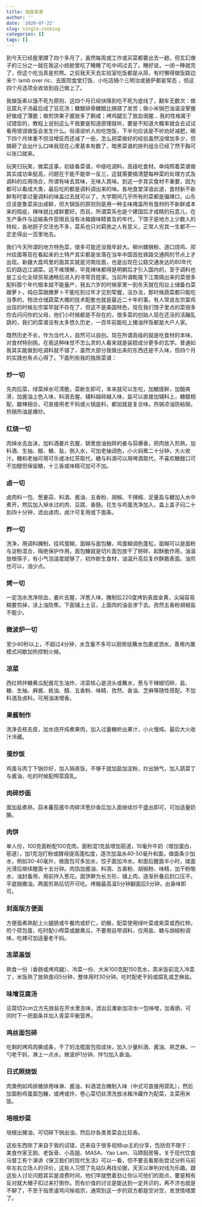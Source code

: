 ```yaml
---
title: 独居菜谱
author: ''
date: '2020-07-22'
slug: single-cooking
categories: []
tags: []
---
```


到今天已经屋里蹲了四个多月了，虽然每周或工作或买菜都要出去一趟，但玄幻庚子的三分之一就在我这小统舱里吃了睡睡了吃中间过去了。睡好说，一闭一睁就完了，但这个吃当真是煎熬。之前我天天去实验室吃饭都是从简，有时懒得做饭路边来个 lamb over ric、去医院食堂打饭、小吃店搞个三明治或披萨都是常态 ，但这四个月选项全收敛到自己做上了。

我做饭素以饿不死为原则，这四个月已经快降到吃不死为底线了，翻车无数次：做豆腐丸子汤最后成了豆花汤；糖醋排骨糖醋比搞错了发苦；做小米锅巴油温没掌握好做成了薄脆；做煎饼果子酱放多了齁咸；烤鸡腿忘了放血很腥… 我的性格属于试错型的，教程上说别这么干我要是知道原理就听，要是不知道大概率就会去试试看用错误做饭会发生什么。俗语说听人劝吃饱饭，下半句应该是不听劝好减肥，眼下四个月体重不但没增反而还减了一些，怎么把菜做好的经验虽然没增加多少，但搞砸了会出什么口味我现在心里基本有数了，暗黑菜谱的排列组合已经了然于胸可以张口就来。

玩笑归玩笑，做菜这事，初级看菜谱，中级吃调料，高级吃食材。单纯照着菜谱做其实成功率挺高，问题在于能不能举一反三，这就需要搞清楚每种菜的处理方式及调料的应用场合，所谓有味去其味，无味入其味。到这一步其实食材不重要，因为都可以看成大类，最后吃的都是调料调出来的味。各地食堂深谙此道，食材新不新鲜有时拿过量调料的味盖过去就可以了，大学期间几乎所有的菜都是偏辣口，山东应该是鲁菜突出咸鲜，但大锅饭的原则则是用一种主味掩盖所有食材的不新鲜或本来的瑕疵，辣味就比咸鲜要好。而且，所谓菜系也是个建国后才成精的玩意儿，在生产条件与运输条件受限且没有冰箱跟味精普及的年代，下馆子是地方上少数人的特权，各地厨子交流也不多，菜系也只对羁旅之人有意义，正常人穷其一生都不一定走得出一百里地去。

我们今天所谓的地方特色菜，很多可能还没我年龄大。柳州螺狮粉、道口烧鸡、郑州烩面等现在看起来的土特产其实都是坐落在当年中国首批铁路交通网的节点上才出现。新疆大盘鸡里的面其实就是河南烩面，也是出现在公路交通发达的80年代后的路边江湖菜。这不难理解，毕竟辣味都得是明朝后才引入国内的，至于调料也是工业化全球贸易通畅后进入的寻常百姓家。当前所谓乾隆下江南搞出来的菜很多配料那个年代根本就不能量产，我五六岁的时候家里一到冬天就在阳台上储备白菜跟萝卜，炖白菜跟腌萝卜干能吃到过年才见到荤腥，没办法，那时候蔬菜都只能吃当季的，物流仓储蔬菜大棚的技术配套也就是最近二十年的事。有人常说左宗棠鸡出现的时候左宗棠早就不存在了，但这不是美国特色，现在我们馆子里点的菜很多你去问问你的父母，他们小时候都是不存在的，很多菜的创始人现在还活的活蹦乱跳的，我们的菜谱没有太多悠久历史，一百年前能吃上猪油拌饭都是大户人家。

既然历史不长，作为当代人，自然可以自创。现在所谓高级的就是吃食材的本味，对食材特别挑，在我这种味觉不怎么灵的人看来就是装腔成分更多的玄学。普通如我其实能做到吃调料就不错了，虽然大部分我做出来的东西还是不入味，但四个月的实践也有点心得了。下面列些我的独居菜谱：

### 炒一切

先肉后菜，绿菜焯水可清脆，菜断生即可，本来就可以生吃，加糖提鲜，加醋爽滑，加酱油上色入味，料酒去腥，辅料越碎越入味，盐可以直接加辅料上，糖醋相配，酸辣相合，可直接用老干妈或火锅底料，都加就是复合味。热锅凉油防粘锅，热锅热油是爆炒。

### 红烧一切

肉焯水去血沫，加料酒姜片去腥，锅里放油拍碎的姜与蒜爆香，把肉放入煎熟，加料酒、生抽、醋、糖、盐，倒入水，可加老抽调色，小火焖煮二十分钟，大火收汁。糖和老抽可用可乐或冰红茶取代，糖与料酒可以用啤酒取代，不喜欢糖醋口可不加醋但保留糖，十三香或味精可加可不加。

### 卤一切

卤肉料一包、葱姜蒜、料酒、酱油、五香粉、胡椒、干辣椒、足量盐与糖加入水中煮开，然后加入焯水过的肉、豆腐、香肠。花生与鸡蛋洗净加入，盖上盖子闷二十到四十分钟，滤出卤肉，卤汁可复用或下面条。

### 炸一切

洗净，用调料腌制，挂鸡蛋糊，面糊与面包糠，鸡蛋糊调色蓬松，面糊可以是面粉与淀粉混合，隔绝保护作用，面包糠就是切片面包放干了掰碎，起酥脆作用，油温放根筷子，有小气泡温度就够了，初炸断生食材，油温升高后复炸酥脆表面。油煎也可以，油少点。

### 烤一切

一定泡水洗净除血，姜片去腥，洋葱入味，腌制后220度烤到表面金黄，尖端容易糊要剪掉，涂上油防焦，下面铺上土豆，上面肉的油会渗下去。孜然五香粉胡椒盐不能少。

### 微波炉一切

至少40秒以上，不超过4分钟，水含量不多可以厨房纸蘸水包裹或洒水，善用内置模式间歇加热控制火候。

### 凉菜

西红柿拌糖黄瓜配酱花生油炸，凉菜核心是浇头或蘸水，葱与干辣椒切碎，盐、糖、生抽、麻酱、蚝油、醋、五香粉、味精、孜然、香油、芝麻等随性搭配。不加料酒及卤料。可用油泼增香。

### 果酱制作

洗净去核去皮，加水烧开炖煮果肉，加入过量糖析出果汁，小火慢炖，最后大火收汁冷藏。

### 蛋炒饭

鸡蛋与肉丁下锅炒好，加入隔夜饭，不够干就加盐加淀粉，炒出锅气，加入蔬菜丁与酱油，吃的时候配榨菜腐乳。

### 肉碎炒面

面加盐煮熟，蒜末蕃茄酱牛肉碎洋葱炒香后加入面继续炒干盛出即可，可加适量奶酪。

### 肉饼

单人份，100克面粉配100克肉，面粉混1克盐增加筋道，10毫升牛奶（增加蛋白，筋道），加1克泡打粉或酵母提高蓬松度，逐次加温水40-50毫升和面，做面条少加水，例如30-40毫升，做面包可多加水，饺子面加冷水。和面后醒面半小时，揉面光滑后继续醒面十五分钟。肉馅加酱油、料酒、五香粉、胡椒粉、味精，加干粉吸水，油封备用，用前拌入葱花。面饼擀为长方形，铺上肉，逐渐折叠后封口压平。平底锅撒油，两面煎熟后切开可吃。烤箱最高温5分钟翻面后5分钟，出香味即可。

### 封面版方便面

方便面煮熟配上火腿肠或午餐肉或虾仁，奶酪，配菜使用绿叶菜或紫菜或西红柿，煎个荷包蛋，吃时配小榨菜或酸黄瓜，不要用自带调料，仅用盐、糖与胡椒粉调味，吃辣可加适量老干妈。

### 冻菜盖饭

熟食一份（香肠或烤鸡腿）、冷菜一份、大米100克配150克水，蒸米饭前混入冷菜丁，米饭熟了放熟食闷5分钟，整体用时30分钟。吃时配老干妈或腐乳或芝麻盐。

### 味增豆腐汤

豆腐切2cm立方先放盐在开水里去味，滤出后重新加凉水一包味噌，加香肠，可同时下一把面条并加入青菜平衡营养。

### 鸡丝面包碎

吃剩的烤鸡肉撕成条，干了的法棍面包捏成块，加入少量料酒、酱油、熟芝麻，一勺老干妈，淋上一点水，微波炉1分钟，拌匀加入香油。

### 日式照烧饭

肉类例如鸡排猪排用味淋、酱油、料酒混合腌制入味（中式可直接用腐乳），然后加面粉鸡蛋面包糠，或烤或炸，卷心菜切丝清洗放冰箱冷藏作为配菜，主菜用米饭。

### 培根炒菜

培根出猪油，可切碎下锅出油，然后炒各类青菜会比较香。

这些东西除了来自于我的试错，还来自于很多视频up主的分享，包括但不限于：美食作家王刚、老饭骨、小高姐、MASA、Yao Lam、马蹄厨房等，关于现代饮食马督工有个演讲《保卫我们的现代生活》可以一看，但不要去看那些尝试分析马前卒左右立场人的评价，这些人习惯了先站队再找论据，天天以审判对线为乐趣。跟这些人讨论问题其实是浪费时间，他们早就憋着劲让你认可他们的观点，要是稍有反对就大帽子扣过来打倒你。而有价值的讨论是能达到一定共识的，再不济也就是不聊了，不至于指责谩骂问候祖宗，通常到这一步的双方都是空对空，发泄情绪罢了。

